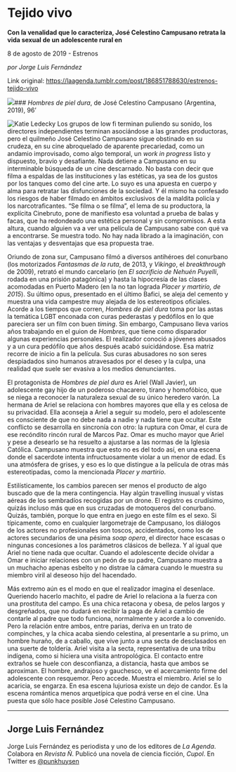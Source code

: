 # Tejido vivo

**Con la venalidad que lo caracteriza, José Celestino Campusano retrata la vida sexual de un adolescente rural en**

8 de agosto de 2019 - Estrenos

_por Jorge Luis Fernández_

Link original: https://laagenda.tumblr.com/post/186851788630/estrenos-tejido-vivo

![](https://64.media.tumblr.com/5031f2c71dfa35be3963a6137a4b15ea/tumblr_pvw8joTfET1u3lb1ko5_r1_1280.jpg)### *Hombres de piel dura*, de José Celestino Campusano (Argentina, 2019), 96’

![Katie Ledecky](https://64.media.tumblr.com/286b75bca5f4b1cb6c5c344089998bfb/5569d68e962a0a34-9b/s400x600/36309728ad449b1cf040244a61f2b00e30f331ef.jpg)
Los grupos de low fi terminan puliendo su sonido, los directores independientes terminan asociándose a las grandes productoras, pero el quilmeño José Celestino Campusano sigue obstinado en su crudeza, en su cine abroquelado de aparente precariedad, como un andamio improvisado, como algo temporal, un *work in progress* listo y dispuesto, bravío y desafiante. Nada detiene a Campusano en su interminable búsqueda de un cine descarnado. No basta con decir que filma a espaldas de las instituciones y las estéticas, ya sea de los gustos por los tanques como del cine arte. Lo suyo es una apuesta en cuerpo y alma para retratar las disfunciones de la sociedad. Y él mismo ha confesado los riesgos de haber filmado en ámbitos exclusivos de la maldita policía y los narcotraficantes. “Se filma o se filma”, el lema de su productora, la explícita Cinebruto, pone de manifiesto esa voluntad a prueba de balas y facas, que ha redondeado una estética personal y sin compromisos. A esta altura, cuando alguien va a ver una película de Campusano sabe con qué va a encontrarse. Se muestra todo. No hay nada librado a la imaginación, con las ventajas y desventajas que esa propuesta trae.

Oriundo de zona sur, Campusano filmó a diversos antihéroes del conurbano (los motorizados *Fantasmas de la ruta*, de 2013, y *Vikingo*, el *breakthrough* de 2009), retrató el mundo carcelario (en *El sacrificio de Nehuén Puyelli*, rodada en una prisión patagónica) y hasta la hipocresía de las clases acomodadas en Puerto Madero (en la no tan lograda *Placer y martirio, de 2015*). Su último opus, presentado en el último Bafici, se aleja del cemento y muestra una vida campestre muy alejada de los estereotipos oficiales. Acorde a los tiempos que corren, *Hombres de piel dura* toma por las astas la temática LGBT enconada con curas pederastas y pedófilos en lo que pareciera ser un film con buen *timing*. Sin embargo, Campusano lleva varios años trabajando en el guion de *Hombres*, que tiene como disparador algunas experiencias personales. El realizador conoció a jóvenes abusados y a un cura pedófilo que años después acabó suicidándose. Esa matriz recorre de inicio a fin la película. Sus curas abusadores no son seres despiadados sino humanos atravesados por el deseo y la culpa, una realidad que suele ser evasiva a los medios denunciantes.

El protagonista de *Hombres de piel dura* es Ariel (Wall Javier), un adolescente gay hijo de un poderoso chacarero, tirano y homofóbico, que se niega a reconocer la naturaleza sexual de su único heredero varón. La hermana de Ariel se relaciona con hombres mayores que ella y es celosa de su privacidad. Ella aconseja a Ariel a seguir su modelo, pero el adolescente es consciente de que no debe nada a nadie y nada tiene que ocultar. Este conflicto se desarrolla en sincronía con otro: la ruptura con Omar, el cura de ese recóndito rincón rural de Marcos Paz. Omar es mucho mayor que Ariel y pese a desearlo se ha resuelto a ajustarse a las normas de la Iglesia Católica. Campusano muestra que esto no es del todo así, en una escena donde el sacerdote intenta infructuosamente violar a un menor de edad. Es una atmósfera de grises, y eso es lo que distingue a la película de otras más estereotipadas, como la mencionada *Placer y martirio*.

Estilísticamente, los cambios parecen ser menos el producto de algo buscado que de la mera contingencia. Hay algún travelling inusual y vistas aéreas de los sembradíos recogidas por un drone. El registro es crudísimo, quizás incluso más que en sus cruzadas de motoqueros del conurbano. Quizás, también, porque lo que entra en juego en este film es el sexo. Si típicamente, como en cualquier largometraje de Campusano, los diálogos de los actores no profesionales son toscos, accidentados, como los de actores secundarios de una pésima *soap opera*, el director hace escasas o ningunas concesiones a los parámetros clásicos de belleza. Y al igual que Ariel no tiene nada que ocultar. Cuando el adolescente decide olvidar a Omar e iniciar relaciones con un peón de su padre, Campusano muestra a un muchacho apenas esbelto y no distrae la cámara cuando le muestra su miembro viril al deseoso hijo del hacendado.

Más extremo aún es el modo en que el realizador imagina el desenlace. Queriendo hacerlo machito, el padre de Ariel lo relaciona a la fuerza con una prostituta del campo. Es una chica retacona y obesa, de pelos largos y desgreñados, que no dudará en recibir la paga de Ariel a cambio de contarle al padre que todo funciona, normalmente y acorde a lo convenido. Pero la relación entre ambos, entre parias, deriva en un trato de compinches, y la chica acaba siendo celestina, al presentarle a su primo, un hombre huraño, de a caballo, que vive junto a una secta de desclasados en una suerte de toldería. Ariel visita a la secta, representativa de una tribu indígena, como si hiciera una visita antropológica. El contacto entre extraños se huele con desconfianza, a distancia, hasta que ambos se aproximan. El hombre, andrajoso y gauchesco, ve el acercamiento firme del adolescente con resquemor. Pero accede. Muestra el miembro. Ariel se lo acaricia, se engarza. En esa escena lujuriosa existe un dejo de candor. Es la escena romántica menos arquetípica que podrá verse en el cine. Una puesta que sólo hace posible José Celestino Campusano.

  




---

Jorge Luis Fernández
--------------------

 Jorge Luis Fernández es periodista y uno de los editores de *La Agenda*. Colabora en *Revista Ñ*. Publicó una novela de ciencia ficción, *Cupol*. En Twitter es [@punkhuysen](https://twitter.com/punkhuysen) 

